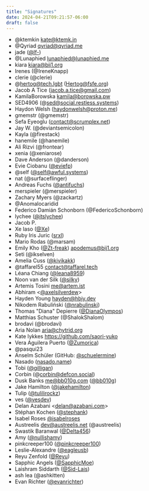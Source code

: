 ```yaml
---
title: "Signatures"
date: 2024-04-21T09:21:57-06:00
draft: false
---
```


- @ktemkin <kate@ktemk.in>
- @Qyriad <qyriad@qyriad.me>
- jade ([@lf-](https://github.com/lf-))
- @Lunaphied <lunaphied@lunaphied.me>
- kiara <kiara@bij1.org>
- Irenes (@IreneKnapp)
- clerie (@clerie)
- @hertog@tech.lgbt (Hertog@fsfe.org)
- Jacob A Tice (jacob.a.tice@gmail.com)
- KamilaBorowska <kamila@borowska.pw>
- SED4906 (@sed@social.restless.systems)
- Haydon Welsh (haydonwelsh@proton.me)
- gmemstr (@gmemstr)
- Sefa Eyeoglu (contact@scrumplex.net)
- Jay W. (@deviantsemicolon)
- Kayla (@firestack)
- hanemile (@hanemile)
- Ali Rizvi (@frontear)
- xenia (@xeniarose)
- Dave Anderson (@danderson)
- Evie Ciobanu ([@eviefp](https://github.com/eviefp))
- @self ([@self@awful.systems](https://awful.systems/))
- nat (@surfaceflinger)
- Andreas Fuchs ([@antifuchs](https://github.com/antifuchs))
- merspieler (@merspieler)
- Zachary Myers (@zackartz)
- @Anomalocaridid
- Federico Damián Schonborn (@FedericoSchonborn)
- lychee ([@itslychee](https://github.com/itslychee))
- Jacob P.
- Xe Iaso ([@Xe](https://github.com/Xe))
- Ruby Iris Juric ([srxl](https://srxl.me))
- Mario Rodas (@marsam)
- Emily Kho ([@Zt-freak](https://github.com/Zt-freak)) <apodemus@bij1.org>
- Seti (@ikselven)
- Amelia Cuss ([@kivikakk](https://github.com/kivikakk))
- @taffarel55 <contact@taffarel.tech>
- Léana Chiang ([@leana8959](https://github.com/leana8959))
- Noon van der Silk ([@silky](https://github.com/silky))
- Artemis Tosini <me@artem.ist>
- Abhiram <[@axelsilverdew](https://github.com/axelsilverdew)>
- Hayden Young <hayden@hbjy.dev>
- Nikodem Rabuliński ([@nrabulinski](https://github.com/nrabulinski))
- Thomas "Diana" Depierre ([@DianaOlympos](https://github.com/DianaOlympos))
- Matthias Schuster (@ShalokShalom)
- brodavi (@brodavi)
- Aria Nolan <aria@chytrid.org>
- Kate Iykkes <https://github.com/saori-yuko>
- Vera Aguilera Puerto ([@Zumorica](https://github.com/Zumorica))
- @pasqui23
- Anselm Schüler (GitHub: [@schuelermine](https://github.com/schuelermine))
- Nasado ([nasado.name](https://nasado.name))
- Tobi ([@gilligan](https://github.com/gilligan))
- Corbin (@corbin@defcon.social)
- Dusk Banks <me@bb010g.com> ([@bb010g](https://github.com/bb010g))
- Jake Hamilton ([@jakehamilton](https://github.com/jakehamilton))
- Tulip ([@tulilirockz](https://github.com/tulilirockz))
- ves ([@vesdev](https://github.com/vesdev))
- Delan Azabani &lt;delan@azabani.com>
- Stéphan Kochen ([@stephank](https://github.com/stephank))
- Isabel Roses [@isabelroses](https://github.com/isabelroses)
- Austreelis <dev@austreelis.net> (@austreelis)
- Swastik Baranwal ([@Delta456](https://github.com/Delta456))
- Amy ([@nullishamy](https://github.com/nullishamy/))
- pinkcreeper100 ([@pinkcreeper100](https://github.com/pinkcreeper100))
- Leslie-Alexandre ([@eagleusb](https://github.com/eagleusb))
- Reyu Zenfold ([@Reyu](https://github.com/Reyu))
- Sapphic Angels ([@SapphicMoe](https://github.com/SapphicMoe))
- Laishram Siddarth ([@Sid-Lais](https://github.com/Sid-Lais))
- ash lea (@ashkitten)
- Evan Richter ([@evanrichter](https://github.com/evanrichter))
<!-- Insert your signature above here, using the format above.>

... and at least a dozen others who concur with this document, but are unable to sign for safety reasons.
